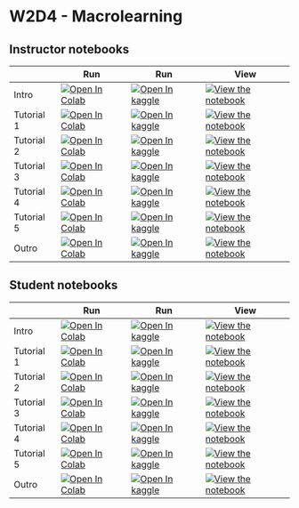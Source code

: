 # W2D4 - Macrolearning

## Instructor notebooks

|   | Run | Run | View |
| - | --- | --- | ---- |
| Intro | [![Open In Colab](https://colab.research.google.com/assets/colab-badge.svg)](https://colab.research.google.com/github/neuromatch/course-content-template/blob/main/tutorials/W2D4_Macrolearning/W2D4_Intro.ipynb) | [![Open In kaggle](https://kaggle.com/static/images/open-in-kaggle.svg)](https://kaggle.com/kernels/welcome?src=https://raw.githubusercontent.com/neuromatch/course-content-template/main/tutorials/W2D4_Macrolearning/W2D4_Intro.ipynb) | [![View the notebook](https://img.shields.io/badge/render-nbviewer-orange.svg)](https://nbviewer.jupyter.org/github/neuromatch/course-content-template/blob/main/tutorials/W2D4_Macrolearning/W2D4_Intro.ipynb?flush_cache=true) |
| Tutorial 1 | [![Open In Colab](https://colab.research.google.com/assets/colab-badge.svg)](https://colab.research.google.com/github/neuromatch/course-content-template/blob/main/tutorials/W2D4_Macrolearning/instructor/W2D4_Tutorial1.ipynb) | [![Open In kaggle](https://kaggle.com/static/images/open-in-kaggle.svg)](https://kaggle.com/kernels/welcome?src=https://raw.githubusercontent.com/neuromatch/course-content-template/main/tutorials/W2D4_Macrolearning/instructor/W2D4_Tutorial1.ipynb) | [![View the notebook](https://img.shields.io/badge/render-nbviewer-orange.svg)](https://nbviewer.jupyter.org/github/neuromatch/course-content-template/blob/main/tutorials/W2D4_Macrolearning/instructor/W2D4_Tutorial1.ipynb?flush_cache=true) |
| Tutorial 2 | [![Open In Colab](https://colab.research.google.com/assets/colab-badge.svg)](https://colab.research.google.com/github/neuromatch/course-content-template/blob/main/tutorials/W2D4_Macrolearning/instructor/W2D4_Tutorial2.ipynb) | [![Open In kaggle](https://kaggle.com/static/images/open-in-kaggle.svg)](https://kaggle.com/kernels/welcome?src=https://raw.githubusercontent.com/neuromatch/course-content-template/main/tutorials/W2D4_Macrolearning/instructor/W2D4_Tutorial2.ipynb) | [![View the notebook](https://img.shields.io/badge/render-nbviewer-orange.svg)](https://nbviewer.jupyter.org/github/neuromatch/course-content-template/blob/main/tutorials/W2D4_Macrolearning/instructor/W2D4_Tutorial2.ipynb?flush_cache=true) |
| Tutorial 3 | [![Open In Colab](https://colab.research.google.com/assets/colab-badge.svg)](https://colab.research.google.com/github/neuromatch/course-content-template/blob/main/tutorials/W2D4_Macrolearning/instructor/W2D4_Tutorial3.ipynb) | [![Open In kaggle](https://kaggle.com/static/images/open-in-kaggle.svg)](https://kaggle.com/kernels/welcome?src=https://raw.githubusercontent.com/neuromatch/course-content-template/main/tutorials/W2D4_Macrolearning/instructor/W2D4_Tutorial3.ipynb) | [![View the notebook](https://img.shields.io/badge/render-nbviewer-orange.svg)](https://nbviewer.jupyter.org/github/neuromatch/course-content-template/blob/main/tutorials/W2D4_Macrolearning/instructor/W2D4_Tutorial3.ipynb?flush_cache=true) |
| Tutorial 4 | [![Open In Colab](https://colab.research.google.com/assets/colab-badge.svg)](https://colab.research.google.com/github/neuromatch/course-content-template/blob/main/tutorials/W2D4_Macrolearning/instructor/W2D4_Tutorial4.ipynb) | [![Open In kaggle](https://kaggle.com/static/images/open-in-kaggle.svg)](https://kaggle.com/kernels/welcome?src=https://raw.githubusercontent.com/neuromatch/course-content-template/main/tutorials/W2D4_Macrolearning/instructor/W2D4_Tutorial4.ipynb) | [![View the notebook](https://img.shields.io/badge/render-nbviewer-orange.svg)](https://nbviewer.jupyter.org/github/neuromatch/course-content-template/blob/main/tutorials/W2D4_Macrolearning/instructor/W2D4_Tutorial4.ipynb?flush_cache=true) |
| Tutorial 5 | [![Open In Colab](https://colab.research.google.com/assets/colab-badge.svg)](https://colab.research.google.com/github/neuromatch/course-content-template/blob/main/tutorials/W2D4_Macrolearning/instructor/W2D4_Tutorial5.ipynb) | [![Open In kaggle](https://kaggle.com/static/images/open-in-kaggle.svg)](https://kaggle.com/kernels/welcome?src=https://raw.githubusercontent.com/neuromatch/course-content-template/main/tutorials/W2D4_Macrolearning/instructor/W2D4_Tutorial5.ipynb) | [![View the notebook](https://img.shields.io/badge/render-nbviewer-orange.svg)](https://nbviewer.jupyter.org/github/neuromatch/course-content-template/blob/main/tutorials/W2D4_Macrolearning/instructor/W2D4_Tutorial5.ipynb?flush_cache=true) |
| Outro | [![Open In Colab](https://colab.research.google.com/assets/colab-badge.svg)](https://colab.research.google.com/github/neuromatch/course-content-template/blob/main/tutorials/W2D4_Macrolearning/W2D4_Outro.ipynb) | [![Open In kaggle](https://kaggle.com/static/images/open-in-kaggle.svg)](https://kaggle.com/kernels/welcome?src=https://raw.githubusercontent.com/neuromatch/course-content-template/main/tutorials/W2D4_Macrolearning/W2D4_Outro.ipynb) | [![View the notebook](https://img.shields.io/badge/render-nbviewer-orange.svg)](https://nbviewer.jupyter.org/github/neuromatch/course-content-template/blob/main/tutorials/W2D4_Macrolearning/W2D4_Outro.ipynb?flush_cache=true) |


## Student notebooks

|   | Run | Run | View |
| - | --- | --- | ---- |
| Intro | [![Open In Colab](https://colab.research.google.com/assets/colab-badge.svg)](https://colab.research.google.com/github/neuromatch/course-content-template/blob/main/tutorials/W2D4_Macrolearning/W2D4_Intro.ipynb) | [![Open In kaggle](https://kaggle.com/static/images/open-in-kaggle.svg)](https://kaggle.com/kernels/welcome?src=https://raw.githubusercontent.com/neuromatch/course-content-template/main/tutorials/W2D4_Macrolearning/W2D4_Intro.ipynb) | [![View the notebook](https://img.shields.io/badge/render-nbviewer-orange.svg)](https://nbviewer.jupyter.org/github/neuromatch/course-content-template/blob/main/tutorials/W2D4_Macrolearning/W2D4_Intro.ipynb?flush_cache=true) |
| Tutorial 1 | [![Open In Colab](https://colab.research.google.com/assets/colab-badge.svg)](https://colab.research.google.com/github/neuromatch/course-content-template/blob/main/tutorials/W2D4_Macrolearning/student/W2D4_Tutorial1.ipynb) | [![Open In kaggle](https://kaggle.com/static/images/open-in-kaggle.svg)](https://kaggle.com/kernels/welcome?src=https://raw.githubusercontent.com/neuromatch/course-content-template/main/tutorials/W2D4_Macrolearning/student/W2D4_Tutorial1.ipynb) | [![View the notebook](https://img.shields.io/badge/render-nbviewer-orange.svg)](https://nbviewer.jupyter.org/github/neuromatch/course-content-template/blob/main/tutorials/W2D4_Macrolearning/student/W2D4_Tutorial1.ipynb?flush_cache=true) |
| Tutorial 2 | [![Open In Colab](https://colab.research.google.com/assets/colab-badge.svg)](https://colab.research.google.com/github/neuromatch/course-content-template/blob/main/tutorials/W2D4_Macrolearning/student/W2D4_Tutorial2.ipynb) | [![Open In kaggle](https://kaggle.com/static/images/open-in-kaggle.svg)](https://kaggle.com/kernels/welcome?src=https://raw.githubusercontent.com/neuromatch/course-content-template/main/tutorials/W2D4_Macrolearning/student/W2D4_Tutorial2.ipynb) | [![View the notebook](https://img.shields.io/badge/render-nbviewer-orange.svg)](https://nbviewer.jupyter.org/github/neuromatch/course-content-template/blob/main/tutorials/W2D4_Macrolearning/student/W2D4_Tutorial2.ipynb?flush_cache=true) |
| Tutorial 3 | [![Open In Colab](https://colab.research.google.com/assets/colab-badge.svg)](https://colab.research.google.com/github/neuromatch/course-content-template/blob/main/tutorials/W2D4_Macrolearning/student/W2D4_Tutorial3.ipynb) | [![Open In kaggle](https://kaggle.com/static/images/open-in-kaggle.svg)](https://kaggle.com/kernels/welcome?src=https://raw.githubusercontent.com/neuromatch/course-content-template/main/tutorials/W2D4_Macrolearning/student/W2D4_Tutorial3.ipynb) | [![View the notebook](https://img.shields.io/badge/render-nbviewer-orange.svg)](https://nbviewer.jupyter.org/github/neuromatch/course-content-template/blob/main/tutorials/W2D4_Macrolearning/student/W2D4_Tutorial3.ipynb?flush_cache=true) |
| Tutorial 4 | [![Open In Colab](https://colab.research.google.com/assets/colab-badge.svg)](https://colab.research.google.com/github/neuromatch/course-content-template/blob/main/tutorials/W2D4_Macrolearning/student/W2D4_Tutorial4.ipynb) | [![Open In kaggle](https://kaggle.com/static/images/open-in-kaggle.svg)](https://kaggle.com/kernels/welcome?src=https://raw.githubusercontent.com/neuromatch/course-content-template/main/tutorials/W2D4_Macrolearning/student/W2D4_Tutorial4.ipynb) | [![View the notebook](https://img.shields.io/badge/render-nbviewer-orange.svg)](https://nbviewer.jupyter.org/github/neuromatch/course-content-template/blob/main/tutorials/W2D4_Macrolearning/student/W2D4_Tutorial4.ipynb?flush_cache=true) |
| Tutorial 5 | [![Open In Colab](https://colab.research.google.com/assets/colab-badge.svg)](https://colab.research.google.com/github/neuromatch/course-content-template/blob/main/tutorials/W2D4_Macrolearning/student/W2D4_Tutorial5.ipynb) | [![Open In kaggle](https://kaggle.com/static/images/open-in-kaggle.svg)](https://kaggle.com/kernels/welcome?src=https://raw.githubusercontent.com/neuromatch/course-content-template/main/tutorials/W2D4_Macrolearning/student/W2D4_Tutorial5.ipynb) | [![View the notebook](https://img.shields.io/badge/render-nbviewer-orange.svg)](https://nbviewer.jupyter.org/github/neuromatch/course-content-template/blob/main/tutorials/W2D4_Macrolearning/student/W2D4_Tutorial5.ipynb?flush_cache=true) |
| Outro | [![Open In Colab](https://colab.research.google.com/assets/colab-badge.svg)](https://colab.research.google.com/github/neuromatch/course-content-template/blob/main/tutorials/W2D4_Macrolearning/W2D4_Outro.ipynb) | [![Open In kaggle](https://kaggle.com/static/images/open-in-kaggle.svg)](https://kaggle.com/kernels/welcome?src=https://raw.githubusercontent.com/neuromatch/course-content-template/main/tutorials/W2D4_Macrolearning/W2D4_Outro.ipynb) | [![View the notebook](https://img.shields.io/badge/render-nbviewer-orange.svg)](https://nbviewer.jupyter.org/github/neuromatch/course-content-template/blob/main/tutorials/W2D4_Macrolearning/W2D4_Outro.ipynb?flush_cache=true) |

